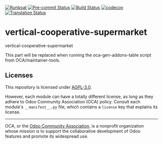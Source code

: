 
[![Runboat](https://img.shields.io/badge/runboat-Try%20me-875A7B.png)](https://runboat.odoo-community.org/builds?repo=OCA/vertical-cooperative-supermarket&target_branch=18.0)
[![Pre-commit Status](https://github.com/OCA/vertical-cooperative-supermarket/actions/workflows/pre-commit.yml/badge.svg?branch=18.0)](https://github.com/OCA/vertical-cooperative-supermarket/actions/workflows/pre-commit.yml?query=branch%3A18.0)
[![Build Status](https://github.com/OCA/vertical-cooperative-supermarket/actions/workflows/test.yml/badge.svg?branch=18.0)](https://github.com/OCA/vertical-cooperative-supermarket/actions/workflows/test.yml?query=branch%3A18.0)
[![codecov](https://codecov.io/gh/OCA/vertical-cooperative-supermarket/branch/18.0/graph/badge.svg)](https://codecov.io/gh/OCA/vertical-cooperative-supermarket)
[![Translation Status](https://translation.odoo-community.org/widgets/vertical-cooperative-supermarket-18-0/-/svg-badge.svg)](https://translation.odoo-community.org/engage/vertical-cooperative-supermarket-18-0/?utm_source=widget)

<!-- /!\ do not modify above this line -->

# vertical-cooperative-supermarket

vertical-cooperative-supermarket

<!-- /!\ do not modify below this line -->

<!-- prettier-ignore-start -->

[//]: # (addons)

This part will be replaced when running the oca-gen-addons-table script from OCA/maintainer-tools.

[//]: # (end addons)

<!-- prettier-ignore-end -->

## Licenses

This repository is licensed under [AGPL-3.0](LICENSE).

However, each module can have a totally different license, as long as they adhere to Odoo Community Association (OCA)
policy. Consult each module's `__manifest__.py` file, which contains a `license` key
that explains its license.

----
OCA, or the [Odoo Community Association](http://odoo-community.org/), is a nonprofit
organization whose mission is to support the collaborative development of Odoo features
and promote its widespread use.
